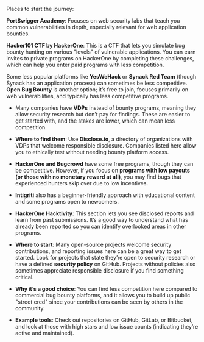 Places to start the journey:

**PortSwigger Academy**: Focuses on web security labs that teach you common vulnerabilities in depth, especially relevant for web application bounties.


**Hacker101 CTF by HackerOne**: This is a CTF that lets you simulate bug bounty hunting on various "levels" of vulnerable applications.
You can earn invites to private programs on HackerOne by completing these challenges, which can help you enter paid programs with less competition.


Some less popular platforms like **YesWeHack** or **Synack Red Team** (though Synack has an application process) can sometimes be less competitive.
**Open Bug Bounty** is another option; it’s free to join, focuses primarily on web vulnerabilities, and typically has less competitive programs.


- Many companies have **VDPs** instead of bounty programs, meaning they allow security research but don’t pay for findings. These are easier to get started with, and the stakes are lower, which can mean less competition.
- **Where to find them**: Use **Disclose.io**, a directory of organizations with VDPs that welcome responsible disclosure. Companies listed here allow you to ethically test without needing bounty platform access.


- **HackerOne and Bugcrowd** have some free programs, though they can be competitive. However, if you focus on **programs with low payouts (or those with no monetary reward at all)**, you may find bugs that experienced hunters skip over due to low incentives.
- **Intigriti** also has a beginner-friendly approach with educational content and some programs open to newcomers.
- **HackerOne Hacktivity**: This section lets you see disclosed reports and learn from past submissions. It’s a good way to understand what has already been reported so you can identify overlooked areas in other programs.


- **Where to start**: Many open-source projects welcome security contributions, and reporting issues here can be a great way to get started. Look for projects that state they’re open to security research or have a defined **security policy** on GitHub. Projects without policies also sometimes appreciate responsible disclosure if you find something critical.
- **Why it’s a good choice**: You can find less competition here compared to commercial bug bounty platforms, and it allows you to build up public "street cred" since your contributions can be seen by others in the community.
- **Example tools**: Check out repositories on GitHub, GitLab, or Bitbucket, and look at those with high stars and low issue counts (indicating they’re active and maintained).